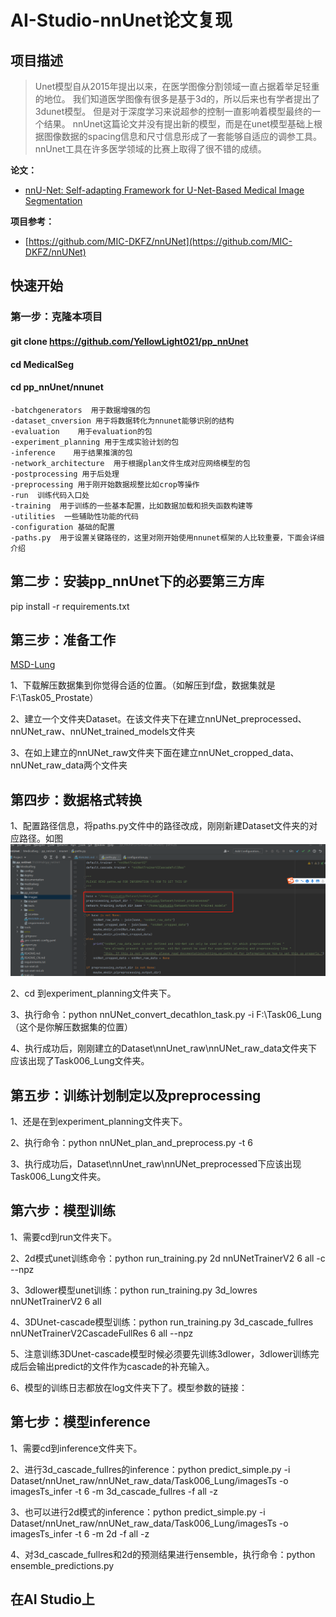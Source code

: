 # AI-Studio-nnUnet论文复现


## 项目描述
> Unet模型自从2015年提出以来，在医学图像分割领域一直占据着举足轻重的地位。
> 我们知道医学图像有很多是基于3d的，所以后来也有学者提出了3dunet模型。
> 但是对于深度学习来说超参的控制一直影响着模型最终的一个结果。
> nnUnet这篇论文并没有提出新的模型，而是在unet模型基础上根据图像数据的spacing信息和尺寸信息形成了一套能够自适应的调参工具。
> nnUnet工具在许多医学领域的比赛上取得了很不错的成绩。


**论文：**

- [nnU-Net: Self-adapting Framework for U-Net-Based Medical Image Segmentation](https://arxiv.org/abs/1809.10486)

**项目参考：**
- [https://github.com/MIC-DKFZ/nnUNet](https://github.com/MIC-DKFZ/nnUNet)


## 快速开始
### 第一步：克隆本项目
#### git clone https://github.com/YellowLight021/pp_nnUnet
#### cd MedicalSeg 
#### cd pp_nnUnet/nnunet

```
-batchgenerators  用于数据增强的包
-dataset_cnversion 用于将数据转化为nnunet能够识别的结构
-evaluation    用于evaluation的包
-experiment_planning 用于生成实验计划的包
-inference    用于结果推演的包
-network_architecture  用于根据plan文件生成对应网络模型的包
-postprocessing 用于后处理
-preprocessing 用于刚开始数据规整比如crop等操作
-run  训练代码入口处
-training  用于训练的一些基本配置，比如数据加载和损失函数构建等
-utilities  一些辅助性功能的代码
-configuration 基础的配置
-paths.py  用于设置关键路径的，这里对刚开始使用nnunet框架的人比较重要，下面会详细介绍
```
## 第二步：安装pp_nnUnet下的必要第三方库
pip install -r requirements.txt

## 第三步：准备工作
[MSD-Lung ](https://drive.google.com/drive/folders/1HqEgzS8BV2c7xYNrZdEAnrHk7osJJ–2) 

1、下载解压数据集到你觉得合适的位置。（如解压到f盘，数据集就是F:\Task05_Prostate）

2、建立一个文件夹Dataset。在该文件夹下在建立nnUNet_preprocessed、nnUNet_raw、nnUNet_trained_models文件夹

3、在如上建立的nnUNet_raw文件夹下面在建立nnUNet_cropped_data、nnUNet_raw_data两个文件夹

## 第四步：数据格式转换

1、配置路径信息，将paths.py文件中的路径改成，刚刚新建Dataset文件夹的对应路径。如图![images](images/path_config.png)  

2、cd 到experiment_planning文件夹下。

3、执行命令：python nnUNet_convert_decathlon_task.py -i F:\Task06_Lung（这个是你解压数据集的位置）

4、执行成功后，刚刚建立的Dataset\nnUnet_raw\nnUNet_raw_data文件夹下应该出现了Task006_Lung文件夹。

## 第五步：训练计划制定以及preprocessing

1、还是在到experiment_planning文件夹下。

2、执行命令：python nnUNet_plan_and_preprocess.py -t 6

3、执行成功后，Dataset\nnUnet_raw\nnUNet_preprocessed下应该出现Task006_Lung文件夹。

## 第六步：模型训练

1、需要cd到run文件夹下。

2、2d模式unet训练命令：python run_training.py 2d nnUNetTrainerV2 6 all -c --npz

3、3dlower模型unet训练：python run_training.py 3d_lowres nnUNetTrainerV2 6 all

4、3DUnet-cascade模型训练：python run_training.py 3d_cascade_fullres nnUNetTrainerV2CascadeFullRes 6 all --npz

5、注意训练3DUnet-cascade模型时候必须要先训练3dlower，3dlower训练完成后会输出predict的文件作为cascade的补充输入。

6、模型的训练日志都放在log文件夹下了。模型参数的链接：

## 第七步：模型inference

1、需要cd到inference文件夹下。

2、进行3d_cascade_fullres的inference：python predict_simple.py -i Dataset/nnUnet_raw/nnUNet_raw_data/Task006_Lung/imagesTs -o imagesTs_infer -t 6 -m 3d_cascade_fullres -f all -z

3、也可以进行2d模式的inference：python predict_simple.py -i Dataset/nnUnet_raw/nnUNet_raw_data/Task006_Lung/imagesTs -o imagesTs_infer -t 6 -m 2d -f all -z

4、对3d_cascade_fullres和2d的预测结果进行ensemble，执行命令：python ensemble_predictions.py


## 在AI Studio上

